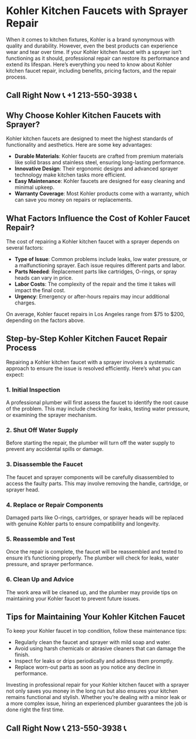 # Kohler Kitchen Faucets with Sprayer Repair

When it comes to kitchen fixtures, Kohler is a brand synonymous with quality and durability. However, even the best products can experience wear and tear over time. If your Kohler kitchen faucet with a sprayer isn’t functioning as it should, professional repair can restore its performance and extend its lifespan. Here’s everything you need to know about Kohler kitchen faucet repair, including benefits, pricing factors, and the repair process.

## Call Right Now 📞 +1 213-550-3938 📞

## Why Choose Kohler Kitchen Faucets with Sprayer?

Kohler kitchen faucets are designed to meet the highest standards of functionality and aesthetics. Here are some key advantages:  
- **Durable Materials**: Kohler faucets are crafted from premium materials like solid brass and stainless steel, ensuring long-lasting performance.  
- **Innovative Design**: Their ergonomic designs and advanced sprayer technology make kitchen tasks more efficient.  
- **Easy Maintenance**: Kohler faucets are designed for easy cleaning and minimal upkeep.  
- **Warranty Coverage**: Most Kohler products come with a warranty, which can save you money on repairs or replacements.  

## What Factors Influence the Cost of Kohler Faucet Repair?

The cost of repairing a Kohler kitchen faucet with a sprayer depends on several factors:  
- **Type of Issue**: Common problems include leaks, low water pressure, or a malfunctioning sprayer. Each issue requires different parts and labor.  
- **Parts Needed**: Replacement parts like cartridges, O-rings, or spray heads can vary in price.  
- **Labor Costs**: The complexity of the repair and the time it takes will impact the final cost.  
- **Urgency**: Emergency or after-hours repairs may incur additional charges.  

On average, Kohler faucet repairs in Los Angeles range from $75 to $200, depending on the factors above.  

## Step-by-Step Kohler Kitchen Faucet Repair Process

Repairing a Kohler kitchen faucet with a sprayer involves a systematic approach to ensure the issue is resolved efficiently. Here’s what you can expect:  

### 1. **Initial Inspection**  
A professional plumber will first assess the faucet to identify the root cause of the problem. This may include checking for leaks, testing water pressure, or examining the sprayer mechanism.  

### 2. **Shut Off Water Supply**  
Before starting the repair, the plumber will turn off the water supply to prevent any accidental spills or damage.  

### 3. **Disassemble the Faucet**  
The faucet and sprayer components will be carefully disassembled to access the faulty parts. This may involve removing the handle, cartridge, or sprayer head.  

### 4. **Replace or Repair Components**  
Damaged parts like O-rings, cartridges, or sprayer heads will be replaced with genuine Kohler parts to ensure compatibility and longevity.  

### 5. **Reassemble and Test**  
Once the repair is complete, the faucet will be reassembled and tested to ensure it’s functioning properly. The plumber will check for leaks, water pressure, and sprayer performance.  

### 6. **Clean Up and Advice**  
The work area will be cleaned up, and the plumber may provide tips on maintaining your Kohler faucet to prevent future issues.  

## Tips for Maintaining Your Kohler Kitchen Faucet

To keep your Kohler faucet in top condition, follow these maintenance tips:  
- Regularly clean the faucet and sprayer with mild soap and water.  
- Avoid using harsh chemicals or abrasive cleaners that can damage the finish.  
- Inspect for leaks or drips periodically and address them promptly.  
- Replace worn-out parts as soon as you notice any decline in performance.  

Investing in professional repair for your Kohler kitchen faucet with a sprayer not only saves you money in the long run but also ensures your kitchen remains functional and stylish. Whether you’re dealing with a minor leak or a more complex issue, hiring an experienced plumber guarantees the job is done right the first time.
## Call Right Now 📞 213-550-3938 📞